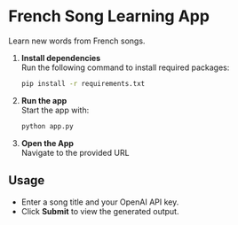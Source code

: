 # French Song Learning App

Learn new words from French songs.

1. **Install dependencies**  
   Run the following command to install required packages:

   ```bash
   pip install -r requirements.txt
   ```

2. **Run the app**  
   Start the app with:

   ```bash
   python app.py
   ```

3. **Open the App**  
   Navigate to the provided URL

## Usage

- Enter a song title and your OpenAI API key.
- Click **Submit** to view the generated output.
